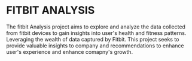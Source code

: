 # FITBIT ANALYSIS<br>
The fitbit Analysis project aims to explore and analyze the data collected from fitbit devices to gain insights into user's health and fitness patterns. Leveraging the wealth of data captured by Fitbit. This project seeks to provide valuable insights to company and recommendations to enhance user's experience and enhance comapny's growth.
